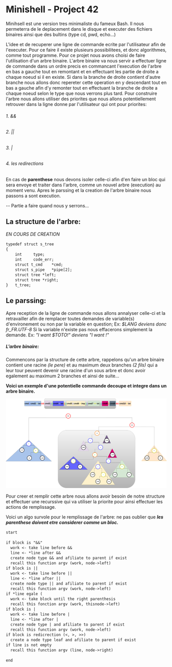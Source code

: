 # Minishell - Project 42

Minihsell est une version tres minimaliste du fameux Bash. Il nous permeterra de le deplacement dans le disque et executer des fichiers binaires ainsi que des bultins (type cd, pwd, echo...)

L'idee et de recuperer une ligne de commande ecrite par l'utilisateur afin de l'executer.
Pour ce faire il existe plusieurs possibilitees, et donc algorithmes, comme tout programme.
Pour ce projet nous avons choisi de faire l'utilisation d'un arbre binaire.
L'arbre binaire va nous servir a effectuer ligne de commande dans un ordre precis en commancant l'execution de l'arbre en bas a gauche tout en remontant et en effectuant les partie de droite a chaque noeud si il en existe. Si dans la branche de droite contient d'autre branche nous allons donc repereter cette operation en y descendant tout en bas a gauche afin d'y remonter tout en effectuant la branche de droite a chaque noeud selon le type que nous verrons plus tard.
Pour construire l'arbre nous allons utiliser des priorites que nous allons potentiellement retrouver dans la ligne donne par l'utilisateur qui ont pour priorites:
###### 1. &&
###### 2. ||
###### 3. |
###### 4. les redirections

En cas de __parenthese__ nous devons isoler celle-ci afin d'en faire un bloc qui sera envoye et traiter dans l'arbre, comme un nouvel arbre (execution) au moment venu.
Apres le parssing et la creation de l'arbre binaire nous passons a sont execution.

-- Partie a faire quand nous y serrons...

## La structure de l'arbre:

*EN COURS DE CREATION*

```
typedef struct s_tree
{
	int		type;
	int		code_err;
	struct t_cmd	*cmd;
	struct s_pipe	*pipe[2];
	struct tree	*left;
	struct tree	*right;
}	t_tree;
```

## Le parssing:
Apre reception de la ligne de commande nous allons annalyser celle-ci et la retravailler afin de remplacer toutes demandes de variable(s) d'environement ou non par la variable en question;
Ex: *$LANG deviens donc fr_FR.UTF-8*
Si la variable n'existe pas nous effacerons simplement la demande.
Ex: *"I want $TOTO!" deviens "I want !"*

##### L'arbre binaire:
Commencons par la structure de cette arbre, rappelons qu'un arbre binaire contient une racine *(le pere)* et au maximum deux branches *(2 fils)* qui a leur tour peuvent devenir une racine d'un sous arbre et donc avoir egalement au maximum 2 branches et ainsi de suite...

__Voici un exemple d'une potentielle commande decoupe et integre dans un arbre binaire.__

![Binary tree](img/bt.png?raw=true "Title")

Pour creer et remplir cette arbre nous allons avoir besoin de notre structure et effectuer une recurssive qui va utiliser la priorite pour ainsi effectuer les actions de remplissage.

Voici un algo survole pour le remplissage de l'arbre:
ne pas oublier que ***les parenthese doivent etre considerer comme un bloc.***
```
start

if block is "&&"
  work <- take line before &&
  line <- *line after &&
  create node type && and afiliate to parent if exist
  recall this function argv (work, node->left)
if block is ||
  work <- take line before ||
  line <- *line after ||
  create node type || and afiliate to parent if exist
  recall this function argv (work, node->left)
if *line egale (
  work <- take block until the right parenthesis
  recall this fonction argv (work, thisnode->left)
if block is |
  work <- take line before |
  line <- *line after |
  create node type | and afiliate to parent if exist
  recall this function argv (work, node->left)
if block is redicrection (<, >, >>)
  create a node type leaf and afiliate to parent if exist
if line is not empty
  recall this function argv (line, node->right)

end
```
